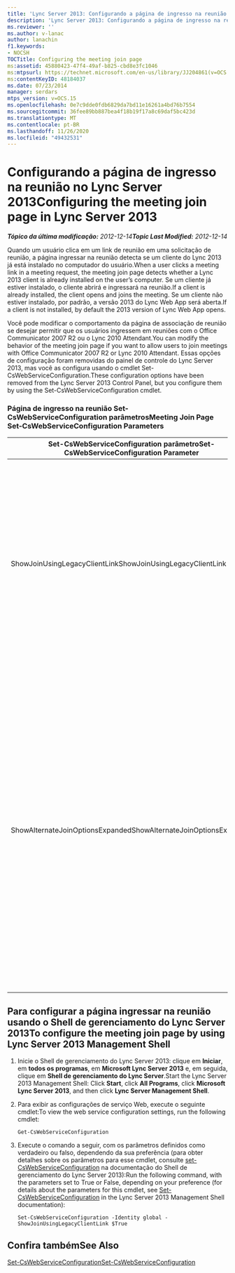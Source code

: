 ```yaml
---
title: 'Lync Server 2013: Configurando a página de ingresso na reunião'
description: 'Lync Server 2013: Configurando a página de ingresso na reunião.'
ms.reviewer: ''
ms.author: v-lanac
author: lanachin
f1.keywords:
- NOCSH
TOCTitle: Configuring the meeting join page
ms:assetid: 45880423-47f4-49af-b825-cbd8e3fc1046
ms:mtpsurl: https://technet.microsoft.com/en-us/library/JJ204861(v=OCS.15)
ms:contentKeyID: 48184037
ms.date: 07/23/2014
manager: serdars
mtps_version: v=OCS.15
ms.openlocfilehash: 0e7c9dde0fdb6829da7bd11e16261a4bd76b7554
ms.sourcegitcommit: 36fee89bb887bea4f18b19f17a8c69daf5bc423d
ms.translationtype: MT
ms.contentlocale: pt-BR
ms.lasthandoff: 11/26/2020
ms.locfileid: "49432531"
---
```

# <a name="configuring-the-meeting-join-page-in-lync-server-2013"></a><span data-ttu-id="1a87a-103">Configurando a página de ingresso na reunião no Lync Server 2013</span><span class="sxs-lookup"><span data-stu-id="1a87a-103">Configuring the meeting join page in Lync Server 2013</span></span>

<div data-xmlns="http://www.w3.org/1999/xhtml">

<div class="topic" data-xmlns="http://www.w3.org/1999/xhtml" data-msxsl="urn:schemas-microsoft-com:xslt" data-cs="https://msdn.microsoft.com/">

<div data-asp="https://msdn2.microsoft.com/asp">



</div>

<div id="mainSection">

<div id="mainBody"><span data-ttu-id="1a87a-104">

<span> </span></span><span class="sxs-lookup"><span data-stu-id="1a87a-104">

<span> </span></span></span>

<span data-ttu-id="1a87a-105">_**Tópico da última modificação:** 2012-12-14_</span><span class="sxs-lookup"><span data-stu-id="1a87a-105">_**Topic Last Modified:** 2012-12-14_</span></span>

<span data-ttu-id="1a87a-106">Quando um usuário clica em um link de reunião em uma solicitação de reunião, a página ingressar na reunião detecta se um cliente do Lync 2013 já está instalado no computador do usuário.</span><span class="sxs-lookup"><span data-stu-id="1a87a-106">When a user clicks a meeting link in a meeting request, the meeting join page detects whether a Lync 2013 client is already installed on the user’s computer.</span></span> <span data-ttu-id="1a87a-107">Se um cliente já estiver instalado, o cliente abrirá e ingressará na reunião.</span><span class="sxs-lookup"><span data-stu-id="1a87a-107">If a client is already installed, the client opens and joins the meeting.</span></span> <span data-ttu-id="1a87a-108">Se um cliente não estiver instalado, por padrão, a versão 2013 do Lync Web App será aberta.</span><span class="sxs-lookup"><span data-stu-id="1a87a-108">If a client is not installed, by default the 2013 version of Lync Web App opens.</span></span>

<span data-ttu-id="1a87a-109">Você pode modificar o comportamento da página de associação de reunião se desejar permitir que os usuários ingressem em reuniões com o Office Communicator 2007 R2 ou o Lync 2010 Attendant.</span><span class="sxs-lookup"><span data-stu-id="1a87a-109">You can modify the behavior of the meeting join page if you want to allow users to join meetings with Office Communicator 2007 R2 or Lync 2010 Attendant.</span></span> <span data-ttu-id="1a87a-110">Essas opções de configuração foram removidas do painel de controle do Lync Server 2013, mas você as configura usando o cmdlet Set-CsWebServiceConfiguration.</span><span class="sxs-lookup"><span data-stu-id="1a87a-110">These configuration options have been removed from the Lync Server 2013 Control Panel, but you configure them by using the Set-CsWebServiceConfiguration cmdlet.</span></span>

### <a name="meeting-join-page-set-cswebserviceconfiguration-parameters"></a><span data-ttu-id="1a87a-111">Página de ingresso na reunião Set-CsWebServiceConfiguration parâmetros</span><span class="sxs-lookup"><span data-stu-id="1a87a-111">Meeting Join Page Set-CsWebServiceConfiguration Parameters</span></span>

<table>
<colgroup>
<col style="width: 50%" />
<col style="width: 50%" />
</colgroup>
<thead>
<tr class="header">
<th><span data-ttu-id="1a87a-112">Set-CsWebServiceConfiguration parâmetro</span><span class="sxs-lookup"><span data-stu-id="1a87a-112">Set-CsWebServiceConfiguration Parameter</span></span></th>
<th><span data-ttu-id="1a87a-113">Descrição</span><span class="sxs-lookup"><span data-stu-id="1a87a-113">Description</span></span></th>
</tr>
</thead>
<tbody>
<tr class="odd">
<td><p><span data-ttu-id="1a87a-114">ShowJoinUsingLegacyClientLink</span><span class="sxs-lookup"><span data-stu-id="1a87a-114">ShowJoinUsingLegacyClientLink</span></span></p></td>
<td><p><span data-ttu-id="1a87a-115">Se definido como true, os usuários que ingressam em uma reunião usando um aplicativo cliente que não seja o Lync terão a oportunidade de ingressar na reunião usando o Office Communicator 2007 R2.</span><span class="sxs-lookup"><span data-stu-id="1a87a-115">If set to True, users joining a meeting by using a client application other than Lync will be given the opportunity to join the meeting by using Office Communicator 2007 R2.</span></span> <span data-ttu-id="1a87a-116">O valor padrão é False.</span><span class="sxs-lookup"><span data-stu-id="1a87a-116">The default value is False.</span></span></p></td>
</tr>
<tr class="even">
<td><p><span data-ttu-id="1a87a-117">ShowAlternateJoinOptionsExpanded</span><span class="sxs-lookup"><span data-stu-id="1a87a-117">ShowAlternateJoinOptionsExpanded</span></span></p></td>
<td><p><span data-ttu-id="1a87a-118">Quando definida como true, as opções alternativas para ingressar em uma conferência online (como o Office Communicator 2007 R2) serão expandidas automaticamente e exibidas para os usuários.</span><span class="sxs-lookup"><span data-stu-id="1a87a-118">When set to True then alternate options for joining an online conference (such as Office Communicator 2007 R2) will automatically be expanded and shown to users.</span></span> <span data-ttu-id="1a87a-119">Quando definido como falso (o valor padrão), essas opções estarão disponíveis, mas o usuário precisará exibir a lista de opções para si mesmo.</span><span class="sxs-lookup"><span data-stu-id="1a87a-119">When set to False (the default value) these options will be available, but the user will have to display the list of options for themselves.</span></span></p></td>
</tr>
</tbody>
</table>


<div>

## <a name="to-configure-the-meeting-join-page-by-using-lync-server-2013-management-shell"></a><span data-ttu-id="1a87a-120">Para configurar a página ingressar na reunião usando o Shell de gerenciamento do Lync Server 2013</span><span class="sxs-lookup"><span data-stu-id="1a87a-120">To configure the meeting join page by using Lync Server 2013 Management Shell</span></span>

1.  <span data-ttu-id="1a87a-121">Inicie o Shell de gerenciamento do Lync Server 2013: clique em **Iniciar**, em **todos os programas**, em **Microsoft Lync Server 2013** e, em seguida, clique em **Shell de gerenciamento do Lync Server**.</span><span class="sxs-lookup"><span data-stu-id="1a87a-121">Start the Lync Server 2013 Management Shell: Click **Start**, click **All Programs**, click **Microsoft Lync Server 2013**, and then click **Lync Server Management Shell**.</span></span>

2.  <span data-ttu-id="1a87a-122">Para exibir as configurações de serviço Web, execute o seguinte cmdlet:</span><span class="sxs-lookup"><span data-stu-id="1a87a-122">To view the web service configuration settings, run the following cmdlet:</span></span>
    
        Get-CsWebServiceConfiguration

3.  <span data-ttu-id="1a87a-123">Execute o comando a seguir, com os parâmetros definidos como verdadeiro ou falso, dependendo da sua preferência (para obter detalhes sobre os parâmetros para esse cmdlet, consulte [set-CsWebServiceConfiguration](https://docs.microsoft.com/powershell/module/skype/Set-CsWebServiceConfiguration) na documentação do Shell de gerenciamento do Lync Server 2013):</span><span class="sxs-lookup"><span data-stu-id="1a87a-123">Run the following command, with the parameters set to True or False, depending on your preference (for details about the parameters for this cmdlet, see [Set-CsWebServiceConfiguration](https://docs.microsoft.com/powershell/module/skype/Set-CsWebServiceConfiguration) in the Lync Server 2013 Management Shell documentation):</span></span>
    
        Set-CsWebServiceConfiguration -Identity global -ShowJoinUsingLegacyClientLink $True

</div>

<div>

## <a name="see-also"></a><span data-ttu-id="1a87a-124">Confira também</span><span class="sxs-lookup"><span data-stu-id="1a87a-124">See Also</span></span>


[<span data-ttu-id="1a87a-125">Set-CsWebServiceConfiguration</span><span class="sxs-lookup"><span data-stu-id="1a87a-125">Set-CsWebServiceConfiguration</span></span>](https://docs.microsoft.com/powershell/module/skype/Set-CsWebServiceConfiguration)  
  

<span data-ttu-id="1a87a-126"></div>

</div>

<span> </span>

</div>

</div>

</span><span class="sxs-lookup"><span data-stu-id="1a87a-126"></div>

</div>

<span> </span>

</div>

</div>

</span></span></div>

